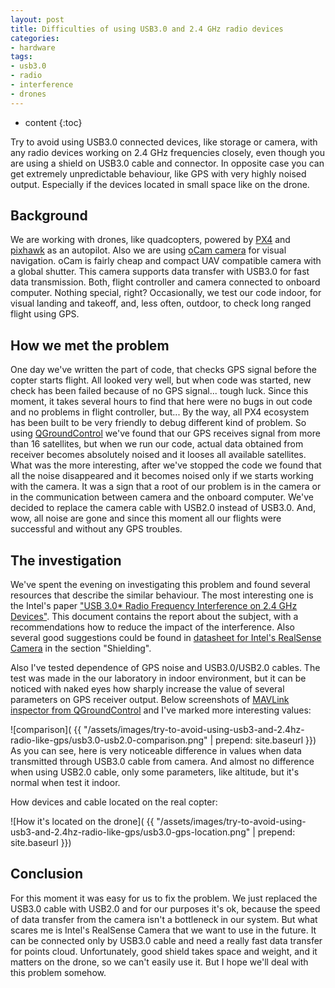```yaml
---
layout: post
title: Difficulties of using USB3.0 and 2.4 GHz radio devices
categories:
- hardware
tags:
- usb3.0
- radio
- interference
- drones
---
```


* content
{:toc}

Try to avoid using USB3.0 connected devices, like storage or camera, with any radio devices working on 2.4 GHz frequencies closely, even though you are using a shield on USB3.0 cable and connector. In opposite case you can get extremely unpredictable behaviour, like GPS with very highly noised output.
Especially if the devices located in small space like on the drone.

## Background

We are working with drones, like quadcopters, powered by [PX4](https://github.com/PX4/Firmware) and [pixhawk](https://pixhawk.org/#autopilots) as an autopilot. Also we are using [oCam camera](https://www.hardkernel.com/shop/ocam-1mgn-u-plus-1mp-usb3-0-mono-global-shutter/) for visual navigation. oCam is fairly cheap and compact UAV compatible camera with a global shutter. This camera supports data transfer with USB3.0 for fast data transmission. Both, flight controller and camera connected to onboard computer. Nothing special, right?
Occasionally, we test our code indoor, for visual landing and takeoff, and, less often, outdoor, to check long ranged flight using GPS.

## How we met the problem

One day we've written the part of code, that checks GPS signal before the copter starts flight. All looked very well, but when code was started, new check has been failed because of no GPS signal...
tough luck. Since this moment, it takes several hours to find that here were no bugs in out code and no problems in flight controller, but...
By the way, all PX4 ecosystem has been built to be very friendly to debug different kind of problem. So using [QGroundControl](https://github.com/mavlink/qgroundcontrol) we've found that our GPS receives signal from more than 16 satellites, but when we run our code, actual data obtained from receiver becomes absolutely noised and it looses all available satellites. What was the more interesting, after we've stopped the code we found that all the noise disappeared and it becomes noised only if we starts working with the camera. It was a sign that a root of our problem is in the camera or in the communication between camera and the onboard computer. We've decided to replace the camera cable with USB2.0 instead of USB3.0. And, wow, all noise are gone and since this moment all our flights were successful and without any GPS troubles.

## The investigation

We've spent the evening on investigating this problem and found several resources that describe the similar behaviour. The most interesting one is the Intel's paper ["USB 3.0* Radio Frequency Interference on 2.4 GHz Devices"](https://www.intel.com/content/www/us/en/io/universal-serial-bus/usb3-frequency-interference-paper.html). This document contains the report about the subject, with a recommendations how to reduce the impact of the interference. Also several good suggestions could be found in [datasheet for Intel's RealSense Camera](https://www.intel.com/content/dam/support/us/en/documents/emerging-technologies/intel-realsense-technology/realsense-camera-r200-datasheet.pdf) in the section "Shielding".

Also I've tested dependence of GPS noise and USB3.0/USB2.0 cables. The test was made in the our laboratory in indoor environment, but it can be noticed with naked eyes how sharply increase the value of several parameters on GPS receiver output. Below screenshots of [MAVLink inspector from QGroundControl](https://docs.qgroundcontrol.com/en/app_menu/mavlink_inspector.html) and I've marked more interesting values:

![comparison]( {{ "/assets/images/try-to-avoid-using-usb3-and-2.4hz-radio-like-gps/usb3.0-usb2.0-comparison.png" | prepend: site.baseurl }})
As you can see, here is very noticeable difference in values when data transmitted through USB3.0 cable from camera. And almost no difference when using USB2.0 cable, only some parameters, like altitude, but it's normal when test it indoor.

How devices and cable located on the real copter:

![How it's located on the drone]( {{ "/assets/images/try-to-avoid-using-usb3-and-2.4hz-radio-like-gps/usb3.0-gps-location.png" | prepend: site.baseurl }})

## Conclusion

For this moment it was easy for us to fix the problem. We just replaced the USB3.0 cable with USB2.0 and for our purposes it's ok, because the speed of data transfer from the camera isn't a bottleneck in our system. But what scares me is Intel's RealSense Camera that we want to use in the future. It can be connected only by USB3.0 cable and need a really fast data transfer for points cloud. Unfortunately, good shield takes space and weight, and it matters on the drone, so we can't easily use it. But I hope we'll deal with this problem somehow.
